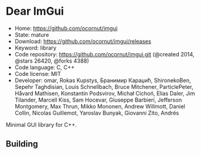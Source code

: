 # Dear ImGui

- Home: https://github.com/ocornut/imgui
- State: mature
- Download: https://github.com/ocornut/imgui/releases
- Keyword: library
- Code repository: https://github.com/ocornut/imgui.git (@created 2014, @stars 26420, @forks 4388)
- Code language: C, C++
- Code license: MIT
- Developer: omar, Rokas Kupstys, Бранимир Караџић, ShironekoBen, Sepehr Taghdisian, Louis Schnellbach, Bruce Mitchener, ParticlePeter, Håvard Mathisen, Konstantin Podsvirov, Michał Cichoń, Elias Daler, Jim Tilander, Marcell Kiss, Sam Hocevar, Giuseppe Barbieri, Jefferson Montgomery, Max Thrun, Mikko Mononen, Andrew Willmott, Daniel Collin, Nicolas Guillemot, Yaroslav Bunyak, Giovanni Zito, Andrés

Minimal GUI library for C++.

## Building
